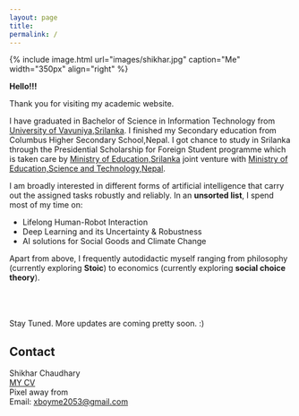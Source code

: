 ```yaml
---
layout: page
title: 
permalink: /
---
```


{% include image.html url="images/shikhar.jpg" caption="Me" width="350px" align="right" %}

**Hello!!!**

Thank you for visiting my academic website. <br/>

I have graduated in Bachelor of Science in Information Technology from [University of Vavuniya,Srilanka]. I finished my Secondary education from Columbus Higher Secondary School,Nepal. I got chance to study in Srilanka through the Presidential Scholarship for Foreign Student programme which is taken care by [Ministry of Education,Srilanka] joint venture with [Ministry of Education,Science and Technology,Nepal].<br/>

I am broadly interested in different forms of artificial intelligence that carry out the assigned tasks robustly and reliably. In an **unsorted list**, I spend most of my time on:

* Lifelong Human-Robot Interaction
* Deep Learning and its Uncertainty & Robustness
* AI solutions for Social Goods and Climate Change

Apart from above, I frequently autodidactic myself ranging from philosophy (currently exploring **Stoic**) to economics (currently exploring **social choice theory**).


<br/>
<br/>
<br/>
Stay Tuned. More updates are coming pretty soon. :)

## Contact

Shikhar Chaudhary <br />
[MY CV] <br/>
Pixel away from <br />
Email: xboyme2053@gmail.com


[University of Vavuniya,Srilanka]: https://www.vau.ac.lk/
[MY CV]:https://github.com/shikharchy/shikharchy.github.io/blob/main/Shikhar%20(2)%20(1)%(1).pdf/
[Ministry of Education,Srilanka]:https://www.mohe.gov.lk/index.php?lang=en
[Ministry of Education,Science and Technology,Nepal]:https://moe.gov.np/
